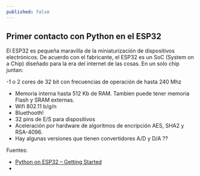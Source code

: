 ```yaml
---
published: false
---
```

## Primer contacto con Python en el ESP32

El ESP32 es pequeña maravilla de la miniaturización de dispositivos electrónicos. De acuerdo con el fabricante, el ESP32 es un SoC (System on a Chip) diseñado para la era del internet de las cosas. En un solo chip juntan:

-1 o 2 cores de 32 bit con frecuencias de operación de hasta 240 Mhz
- Memoria interna hasta 512 Kb de RAM. Tambien puede tener memoria Flash y SRAM externas.
- Wifi 802.11 b/g/n
- Bluethooth!
- 32 pins de E/S para dispositivos
- Aceleración por hardware de algoritmos de encripción AES, SHA2 y RSA-4096.
- Hay algunas versiones que tienen convertidores A/D y D/A ??



Fuentes:

- [Python on ESP32 – Getting Started](https://www.zerynth.com/blog/python-on-esp32-getting-started/)
- 